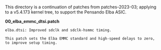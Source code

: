 This directory is a continuation of patches from patches-2023-03; applying
to a v5.4.173 kernel tree, to support the Pensando Elba ASIC.

**00_elba_emmc_dtsi.patch**<br>
```
elba.dtsi: Improved sdclk and sdclk-hsmmc timing.

This patch sets the Elba EMMC standard and high-speed delays to zero,
to improve setup timing.
```
